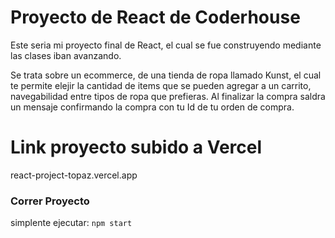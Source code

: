 # Proyecto de React de Coderhouse

Este seria mi proyecto final de React, el cual se fue construyendo mediante las clases iban avanzando.

Se trata sobre un ecommerce, de una tienda de ropa llamado Kunst, el cual te permite elejir la cantidad de items que se pueden agregar a un carrito, navegabilidad entre tipos de ropa que prefieras. Al finalizar la compra saldra un mensaje confirmando la compra con tu Id de tu orden de compra.


# Link proyecto subido a Vercel
react-project-topaz.vercel.app



### Correr Proyecto
simplente ejecutar: `npm start`

